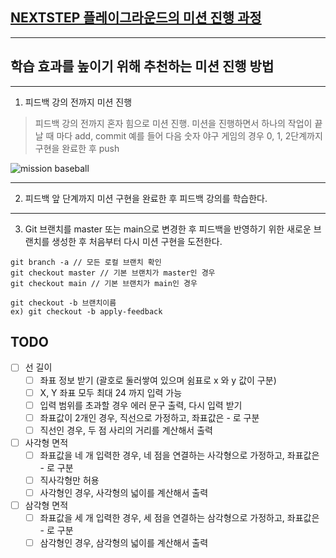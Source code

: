 ## [NEXTSTEP 플레이그라운드의 미션 진행 과정](https://github.com/next-step/nextstep-docs/blob/master/playground/README.md)

---
## 학습 효과를 높이기 위해 추천하는 미션 진행 방법

---
1. 피드백 강의 전까지 미션 진행 
> 피드백 강의 전까지 혼자 힘으로 미션 진행. 미션을 진행하면서 하나의 작업이 끝날 때 마다 add, commit
> 예를 들어 다음 숫자 야구 게임의 경우 0, 1, 2단계까지 구현을 완료한 후 push

![mission baseball](https://raw.githubusercontent.com/next-step/nextstep-docs/master/playground/images/mission_baseball.png)

---
2. 피드백 앞 단계까지 미션 구현을 완료한 후 피드백 강의를 학습한다.

---
3. Git 브랜치를 master 또는 main으로 변경한 후 피드백을 반영하기 위한 새로운 브랜치를 생성한 후 처음부터 다시 미션 구현을 도전한다.

```
git branch -a // 모든 로컬 브랜치 확인
git checkout master // 기본 브랜치가 master인 경우
git checkout main // 기본 브랜치가 main인 경우

git checkout -b 브랜치이름
ex) git checkout -b apply-feedback
```

## TODO

- [ ] 선 길이
    - [ ] 좌표 정보 받기 (괄호로 둘러쌓여 있으며 쉼표로 x 와 y 값이 구분)
    - [ ] X, Y 좌표 모두 최대 24 까지 입력 가능   
    - [ ] 입력 범위를 초과할 경우 에러 문구 출력, 다시 입력 받기
    - [ ] 좌표값이 2개인 경우, 직선으로 가정하고, 좌표값은 - 로 구분 
    - [ ] 직선인 경우, 두 점 사리의 거리를 계산해서 출력
- [ ] 사각형 면적
    - [ ] 좌표값을 네 개 입력한 경우, 네 점을 연결하는 사각형으로 가정하고, 좌표값은 - 로 구분
    - [ ] 직사각형만 허용
    - [ ] 사각형인 경우, 사각형의 넓이를 계산해서 출력
- [ ] 삼각형 면적
    - [ ] 좌표값을 세 개 입력한 경우, 세 점을 연결하는 삼각형으로 가정하고, 좌표값은 - 로 구분
    - [ ] 삼각형인 경우, 삼각형의 넓이를 계산해서 출력